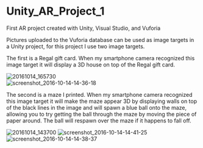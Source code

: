 # Unity_AR_Project_1
First AR project created with Unity, Visual Studio, and Vuforia

Pictures uploaded to the Vuforia database can be used as image targets in a Unity project, for this project I use two image targets. 

The first is a Regal gift card. When my smartphone camera recognized this image target it will display a 3D house on
top of the Regal gift card.

![20161014_165730](https://cloud.githubusercontent.com/assets/14703849/19405915/312892d0-9232-11e6-9d95-a940f7513f79.jpg)   
![screenshot_2016-10-14-14-36-18](https://cloud.githubusercontent.com/assets/14703849/19405698/806eda64-922f-11e6-959c-f9c74c98ae23.png)


The second is a maze I printed. When my smartphone camera recognized this image target it will make the maze appear 3D
by displaying walls on top of the black lines in the image and will spawn a blue ball onto the maze, allowing you to 
try getting the ball through the maze by moving the piece of paper around. The ball will respawn over the maze if it 
happens to fall off.

![20161014_143700](https://cloud.githubusercontent.com/assets/14703849/19405883/ba098a9c-9231-11e6-9e37-3309768008d3.jpg)
![screenshot_2016-10-14-14-41-25](https://cloud.githubusercontent.com/assets/14703849/19405722/dc3f5a08-922f-11e6-9153-1360928235ca.png)
![screenshot_2016-10-14-14-38-37](https://cloud.githubusercontent.com/assets/14703849/19405944/bc3ee28e-9232-11e6-885e-c9d0d31a12be.png)



